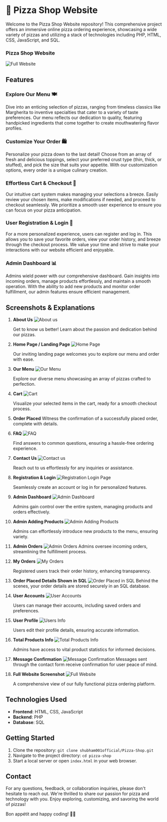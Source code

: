 # 🍕 Pizza Shop Website

Welcome to the Pizza Shop Website repository! This comprehensive project offers an immersive online pizza ordering experience, showcasing a wide variety of pizzas and utilizing a stack of technologies including PHP, HTML, CSS, JavaScript, and SQL.

### Pizza Shop Website

![Full Website](https://github.com/shubham001official/Pizza-Shop/assets/109148746/54cea84f-286d-4d04-9bce-38a3c7610e96)

## Features

### Explore Our Menu 🍽️

Dive into an enticing selection of pizzas, ranging from timeless classics like Margherita to inventive specialties that cater to a variety of taste preferences. Our menu reflects our dedication to quality, featuring handpicked ingredients that come together to create mouthwatering flavor profiles.

### Customize Your Order 🛍️

Personalize your pizza down to the last detail! Choose from an array of fresh and delicious toppings, select your preferred crust type (thin, thick, or stuffed), and pick the size that suits your appetite. With our customization options, every order is a unique culinary creation.

### Effortless Cart & Checkout 🛒

Our intuitive cart system makes managing your selections a breeze. Easily review your chosen items, make modifications if needed, and proceed to checkout seamlessly. We prioritize a smooth user experience to ensure you can focus on your pizza anticipation.

### User Registration & Login 👤

For a more personalized experience, users can register and log in. This allows you to save your favorite orders, view your order history, and breeze through the checkout process. We value your time and strive to make your interactions with our website efficient and enjoyable.

### Admin Dashboard 📊

Admins wield power with our comprehensive dashboard. Gain insights into incoming orders, manage products effortlessly, and maintain a smooth operation. With the ability to add new products and monitor order fulfillment, our admin features ensure efficient management.

## Screenshots & Explanations

1. **About Us** ![About us](https://github.com/shubham001official/Pizza-Shop/assets/109148746/2e28840e-d310-4925-932a-c7f138ea28fb)

   Get to know us better! Learn about the passion and dedication behind our pizzas.

2. **Home Page / Landing Page** ![Home Page](https://github.com/shubham001official/Pizza-Shop/assets/109148746/8054cd24-00fa-41a6-82df-a7cdcf2f43ed)

   Our inviting landing page welcomes you to explore our menu and order with ease.

3. **Our Menu** ![Our Menu](https://github.com/shubham001official/Pizza-Shop/assets/109148746/db8c3630-0e5d-4830-85cb-b6255a1b49c5)

   Explore our diverse menu showcasing an array of pizzas crafted to perfection.

4. **Cart** ![Cart](https://github.com/shubham001official/Pizza-Shop/assets/109148746/44112a30-2371-44af-b9c2-c6dba54aa2e8)

   Visualize your selected items in the cart, ready for a smooth checkout process.

5. **Order Placed** 
   Witness the confirmation of a successfully placed order, complete with details.

6. **FAQ** ![FAQ](https://github.com/shubham001official/Pizza-Shop/assets/109148746/c351b6ab-14df-46e7-b8cb-f2454d0f4264)

   Find answers to common questions, ensuring a hassle-free ordering experience.

7. **Contact Us** ![Contact us](https://github.com/shubham001official/Pizza-Shop/assets/109148746/8140beb4-dcd8-411d-a538-30f26fffb763)

   Reach out to us effortlessly for any inquiries or assistance.

8. **Registration & Login** ![Registration   Login Page](https://github.com/shubham001official/Pizza-Shop/assets/109148746/86fd45eb-b98d-4597-9111-4a12869f0376)

   Seamlessly create an account or log in for personalized features.

9. **Admin Dashboard** ![Admin Dashboard](https://github.com/shubham001official/Pizza-Shop/assets/109148746/0b495614-a476-469a-ab5b-bde3bfda0251)

   Admins gain control over the entire system, managing products and orders effectively.

10. **Admin Adding Products** ![Admin Adding Products](https://github.com/shubham001official/Pizza-Shop/assets/109148746/804b49ad-4cb4-4ef0-8af1-86f1821e0979)

    Admins can effortlessly introduce new products to the menu, ensuring variety.

11. **Admin Orders** ![Admin Orders](screenshots/admin-orders.png)
    Admins oversee incoming orders, streamlining the fulfillment process.

12. **My Orders** ![My Orders](screenshots/order-placed-sql.png)

    Registered users track their order history, enhancing transparency.

13. **Order Placed Details Shown in SQL** ![Order Placed in SQL](screenshots/order-placed-sql.png)
    Behind the scenes, your order details are stored securely in an SQL database.

14. **User Accounts** ![User Accounts](https://github.com/shubham001official/Pizza-Shop/assets/109148746/8ded7f0b-862f-419f-a1cb-3beff70135cb)

    Users can manage their accounts, including saved orders and preferences.

15. **User Profile** ![Users Info](https://github.com/shubham001official/Pizza-Shop/assets/109148746/cb5218f7-6937-4692-8546-cdb44724bcc5)


    Users edit their profile details, ensuring accurate information.

16. **Total Products Info** ![Total Products Info](https://github.com/shubham001official/Pizza-Shop/assets/109148746/6f33eeec-0dd1-4914-83ff-e46ad84d51a2)

    Admins have access to vital product statistics for informed decisions.

17. **Message Confirmation** ![Message Confirmation](screenshots/message-confirmation.png)
    Messages sent through the contact form receive confirmation for user peace of mind.

18. **Full Website Screenshot** ![Full Website](https://github.com/shubham001official/Pizza-Shop/assets/109148746/41e65759-93ac-4ff1-9a3e-6f1317d22cc7)

    A comprehensive view of our fully functional pizza ordering platform.

## Technologies Used

- **Frontend**: HTML, CSS, JavaScript
- **Backend**: PHP
- **Database**: SQL

## Getting Started

1. Clone the repository: `git clone shubham001official/Pizza-Shop.git`
2. Navigate to the project directory: `cd pizza-shop`
3. Start a local server or open `index.html` in your web browser.

## Contact

For any questions, feedback, or collaboration inquiries, please don't hesitate to reach out. We're thrilled to share our passion for pizza and technology with you. Enjoy exploring, customizing, and savoring the world of pizzas!

Bon appétit and happy coding! 🍕🚀
